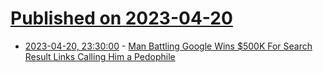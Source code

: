 # [Published on 2023-04-20](index.md)

* [2023-04-20, 23:30:00](https://news.slashdot.org/story/23/04/20/2125228/man-battling-google-wins-500k-for-search-result-links-calling-him-a-pedophile?utm_source=rss1.0mainlinkanon&utm_medium=feed) - [Man Battling Google Wins $500K For Search Result Links Calling Him a Pedophile](https://news.slashdot.org/story/23/04/20/2125228/man-battling-google-wins-500k-for-search-result-links-calling-him-a-pedophile?utm_source=rss1.0mainlinkanon&utm_medium=feed)
